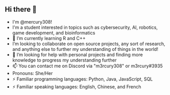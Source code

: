 ## Hi there 👋
- I'm @mercury308! 
- I'm a student interested in topics such as cybersecurity, AI, robotics, game development, and bioinformatics
- 🌱 I’m currently learning R and C++
- I’m looking to collaborate on open source projects, any sort of research, and anything else to further my understanding of things in the world!
- 🤔 I’m looking for help with personal projects and finding more knowledge to progress my understanding further
- 📫 You can contact me on Discord via "m3rcury308" or m3rcury#3935
- Pronouns: She/Her
- ⚡ Familiar programming languages: Python, Java, JavaScript, SQL
- ⚡ Familiar speaking languages: English, Chinese, and French 
